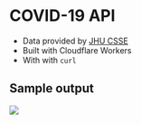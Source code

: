 COVID-19 API
===========

- Data provided by [JHU CSSE](https://github.com/CSSEGISandData/COVID-19)
- Built with Cloudflare Workers
- With with `curl`

## Sample output

![](https://i.imgur.com/Aff44Q2.png)
